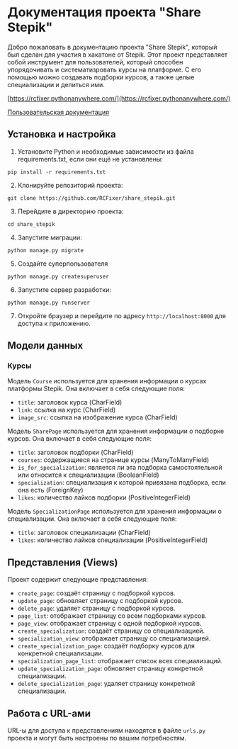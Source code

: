 # Документация проекта "Share Stepik"

Добро пожаловать в документацию проекта "Share Stepik", который был сделан для участия в хакатоне от Stepik. Этот проект представляет собой инструмент для пользователей, который способен упорядочивать и систематизровать курсы на платформе. С его помощью можно создавать подборки курсов, а также целые специализации и делиться ими.

[https://rcfixer.pythonanywhere.com/](https://rcfixer.pythonanywhere.com/)

[Пользовательская документация](https://docs.google.com/document/d/1b8mQXCfvEZuNr3hfei3wmMYoc5HzW1NUReTM6k8i4Z0/edit#heading=h.uz5t352f66zc)

## Установка и настройка

1. Установите Python и необходимые зависимости из файла requirements.txt, если они ещё не установлены:

```console
pip install -r requirements.txt
```

2. Клонируйте репозиторий проекта:

```console
git clone https://github.com/RCFixer/share_stepik.git
```

3. Перейдите в директорию проекта:

```console
cd share_stepik
```

4. Запустите миграции:

```console
python manage.py migrate
```

5. Создайте суперпользователя

```console
python manage.py createsuperuser
```

6. Запустите сервер разработки:

```console
python manage.py runserver
```

7. Откройте браузер и перейдите по адресу `http://localhost:8000` для доступа к приложению.


## Модели данных

### Курсы

Модель `Course` используется для хранения информации о курсах платформы Stepik. Она включает в себя следующие поля:

- `title`: заголовок курса (CharField)
- `link`: ссылка на курс (CharField)
- `image_src`: ссылка на изображение курса (CharField)


Модель `SharePage` используется для хранения информации о подборке курсов. Она включает в себя следующие поля:

- `title`: заголовок подборки (CharField)
- `courses`: содержащиеся на странице курсы (ManyToManyField)
- `is_for_specialization`: является ли эта подборка самостоятельной или относится к специализации (BooleanField)
- `specialization`: специализация к которой привязана подборка, если она есть (ForeignKey)
- `likes`: количество лайков подборки (PositiveIntegerField)

Модель `SpecializationPage` используется для хранения информации о специализации. Она включает в себя следующие поля:

- `title`: заголовок специализации (CharField)
- `likes`: количество лайков специализации (PositiveIntegerField)


## Представления (Views)

Проект содержит следующие представления:

- `create_page`: создаёт страницу с подборкой курсов.
- `update_page`: обновляет страницу с подборкой курсов.
- `delete_page`: удаляет страницу с подборкой курсов.
- `page_list`: отображает страницу со всем подборками курсов.
- `page_view`: отображает страницу с одной подборкой курсов.
- `create_specialization`: создаёт страницу со специализацией.
- `specialization_view`: отображает страницу со специализацией.
- `create_specialization_page`: создаёт подборку курсов для конкретной специализации.
- `specialization_page_list`: отображает список всех специализаций.
- `update_specialization_page`: обновляет страницу конкретной специализации.
- `delete_specialization_page`: удаляет страницу конкретной специализации.



## Работа с URL-ами

URL-ы для доступа к представлениям находятся в файле `urls.py` проекта и могут быть настроены по вашим потребностям.



